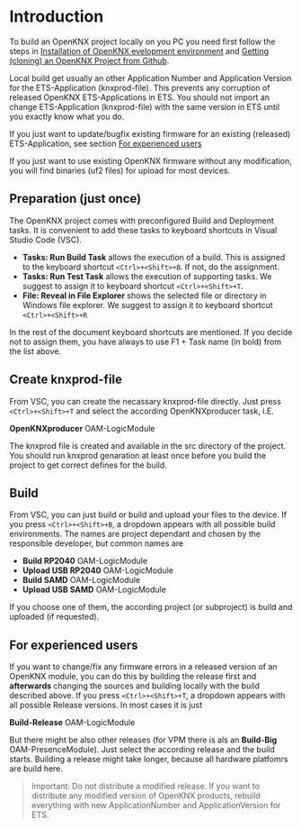 # Introduction

To build an OpenKNX project locally on you PC you need first follow the steps in [Installation of OpenKNX evelopment environment](/OpenKNX/OpenKNX/wiki/Installation-of-OpenKNX-development-environment-for-PlatformIO-(PIO)) and [Getting (cloning) an OpenKNX Project from Github](/OpenKNX/OpenKNX/wiki/Getting-(cloning)-an-OpenKNX-Project-from-Github).

Local build get usually an other Application Number and Application Version for the ETS-Application (knxprod-file). This prevents any corruption of released OpenKNX ETS-Applications in ETS. You should not import an change ETS-Application (knxprod-file) with the same version in ETS until you exactly know what you do.

If you just want to update/bugfix existing firmware for an existing (released) ETS-Application, see section [For experienced users](#for-experienced-users)

If you just want to use existing OpenKNX firmware without any modification, you will find binaries (uf2 files) for upload for most devices.

## Preparation (just once)

The OpenKNX project comes with preconfigured Build and Deployment tasks. It is convenient to add these tasks to keyboard shortcuts in Visual Studio Code (VSC).

* **Tasks: Run Build Task** allows the execution of a build. This is assigned to the keyboard shortcut `<Ctrl>+<Shift>+B`. If not, do the assignment.
* **Tasks: Run Test Task** allows the execution of supporting tasks. We suggest to assign it to keyboard shortcut `<Ctrl>+<Shift>+T`.
* **File: Reveal in File Explorer** shows the selected file or directory in Windows file explorer. We suggest to assign it to keyboard shortcut `<Ctrl>+<Shift>+R`

In the rest of the document keyboard shortcuts are mentioned. If you decide not to assign them, you have always to use F1 + Task name (in bold) from the list above.

## Create knxprod-file

From VSC, you can create the necassary knxprod-file directly. Just press `<Ctrl>+<Shift>+T` and select the according OpenKNXproducer task, i.E.

**OpenKNXproducer** OAM-LogicModule

The knxprod file is created and available in the src directory of the project. You should run knxprod genaration at least once before you build the project to get correct defines for the build.

## Build

From VSC, you can just build or build and upload your files to the device. If you press `<Ctrl>+<Shift>+B`, a dropdown appears with all possible build environments. The names are project dependant and chosen by the responsible developer, but common names are

* **Build RP2040** OAM-LogicModule
* **Upload USB RP2040** OAM-LogicModule
* **Build SAMD** OAM-LogicModule
* **Upload USB SAMD** OAM-LogicModule

If you choose one of them, the according project (or subproject) is build and uploaded (if requested).

## For experienced users

If you want to change/fix any firmware errors in a released version of an OpenKNX module, you can do this by building the release first and **afterwards** changing the sources and building locally with the build described above. If you press `<Ctrl>+<Shift>+T`, a dropdown appears with all possible Release versions. In most cases it is just

**Build-Release** OAM-LogicModule

But there might be also other releases (for VPM there is als an **Build-Big** OAM-PresenceModule). Just select the according release and the build starts. Building a release might take longer, because all hardware platfomrs are build here.

>Important: Do not distribute a modified release. If you want to distribute any modified version of OpenKNX products, rebuild everything with new ApplicationNumber and ApplicationVersion for ETS.

